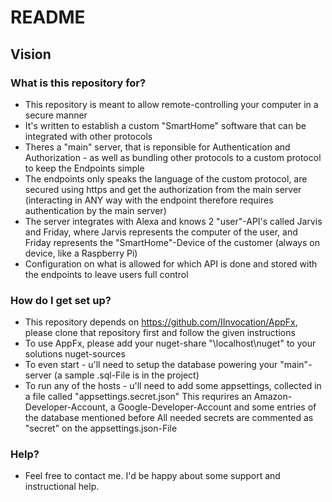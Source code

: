 # README #

## Vision ##

### What is this repository for? ###

* This repository is meant to allow remote-controlling your computer in a secure manner
* It's written to establish a custom "SmartHome" software that can be integrated with other protocols
* Theres a "main" server, that is reponsible for Authentication and Authorization - as well as bundling other protocols to
  a custom protocol to keep the Endpoints simple
* The endpoints only speaks the language of the custom protocol, are secured using https and get the authorization from the main server
  (interacting in ANY way with the endpoint therefore requires authentication by the main server)
* The server integrates with Alexa and knows 2 "user"-API's called Jarvis and Friday, where Jarvis represents the computer of the user,
  and Friday represents the "SmartHome"-Device of the customer (always on device, like a Raspberry Pi)
* Configuration on what is allowed for which API is done and stored with the endpoints to leave users full control

### How do I get set up? ###

* This repository depends on https://github.com/IInvocation/AppFx, please clone that repository first and follow the given instructions
* To use AppFx, please add your nuget-share "\\localhost\nuget\" to your solutions nuget-sources
* To even start - u'll need to setup the database powering your "main"-server (a sample .sql-File is in the project)
* To run any of the hosts - u'll need to add some appsettings, collected in a file called "appsettings.secret.json"
  This requrires an Amazon-Developer-Account, a Google-Developer-Account and some entries of the database mentioned before
  All needed secrets are commented as "secret" on the appsettings.json-File

### Help? ###
* Feel free to contact me. I'd be happy about some support and instructional help.

